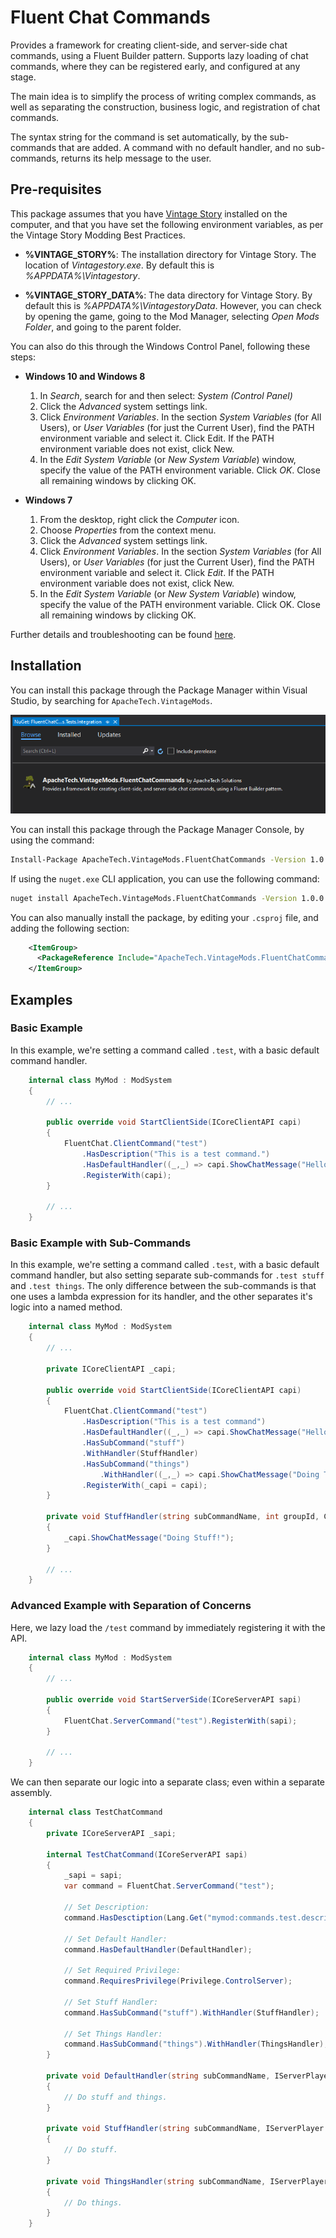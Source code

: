 # Fluent Chat Commands

Provides a framework for creating client-side, and server-side chat commands, using a Fluent Builder pattern. Supports lazy loading of chat commands, where they can be registered early, and configured at any stage.

The main idea is to simplify the process of writing complex commands, as well as separating the construction, business logic, and registration of chat commands.

The syntax string for the command is set automatically, by the sub-commands that are added. A command with no default handler, and no sub-commands, returns its help message to the user.

## Pre-requisites

This package assumes that you have [Vintage Story](https://vintagestory.at/) installed on the computer, and that you have set the following environment variables, as per the Vintage Story Modding Best Practices.

 * **%VINTAGE_STORY%**: The installation directory for Vintage Story. The location of *Vintagestory.exe*. By default this is *%APPDATA%\Vintagestory*.
 
 * **%VINTAGE_STORY_DATA%**: The data directory for Vintage Story. By default this is *%APPDATA%\VintagestoryData*. However, you can check by opening the game, going to the Mod Manager, selecting *Open Mods Folder*, and going to the parent folder.

You can also do this through the Windows Control Panel, following these steps:

- **Windows 10 and Windows 8**
    1. In *Search*, search for and then select: *System (Control Panel)*
    2. Click the *Advanced* system settings link.
    3. Click *Environment Variables*. In the section *System Variables* (for All Users), or *User Variables* (for just the Current User), find the PATH environment variable and select it. Click Edit. If the PATH environment variable does not exist, click New.
    4. In the *Edit System Variable* (or *New System Variable*) window, specify the value of the PATH environment variable. Click *OK*. Close all remaining windows by clicking OK.
    
- **Windows 7**

    1. From the desktop, right click the *Computer* icon.
    2. Choose *Properties* from the context menu.
    3. Click the *Advanced* system settings link.
    4. Click *Environment Variables*. In the section *System Variables* (for All Users), or *User Variables* (for just the Current User), find the PATH environment variable and select it. Click *Edit*. If the PATH environment variable does not exist, click New.
    5. In the *Edit System Variable* (or *New System Variable*) window, specify the value of the PATH environment variable. Click OK. Close all remaining windows by clicking OK.

Further details and troubleshooting can be found [here](https://www.computerhope.com/issues/ch000549.htm).

## Installation

You can install this package through the Package Manager within Visual Studio, by searching for `ApacheTech.VintageMods`.

![Installation Through The Package Manager](.github/Resources/InstallationThroughPackageManager.png)

You can install this package through the Package Manager Console, by using the command:

```cmd
Install-Package ApacheTech.VintageMods.FluentChatCommands -Version 1.0.0
```

If using the `nuget.exe` CLI application, you can use the following command:

```cmd
nuget install ApacheTech.VintageMods.FluentChatCommands -Version 1.0.0 
```

You can also manually install the package, by editing your `.csproj` file, and adding the following section:

```xml
	<ItemGroup>
	  <PackageReference Include="ApacheTech.VintageMods.FluentChatCommands" Version="1.0.0" />
	</ItemGroup>
```

## Examples

### Basic Example

In this example, we're setting a command called `.test`, with a basic default command handler.
```cs  
    internal class MyMod : ModSystem
    {
        // ...
        
        public override void StartClientSide(ICoreClientAPI capi)
        {
            FluentChat.ClientCommand("test")
                .HasDescription("This is a test command.")
                .HasDefaultHandler((_,_) => capi.ShowChatMessage("Hello, World!"))
                .RegisterWith(capi);
        }
        
        // ...
    }
```

### Basic Example with Sub-Commands

In this example, we're setting a command called `.test`, with a basic default command handler, but also setting separate sub-commands for `.test stuff` and `.test things`. The only difference between the sub-commands is that one uses a lambda expression for its handler, and the other separates it's logic into a named method.
```cs  
    internal class MyMod : ModSystem
    {
        // ...
        
        private ICoreClientAPI _capi;
        
        public override void StartClientSide(ICoreClientAPI capi)
        {
            FluentChat.ClientCommand("test")
                .HasDescription("This is a test command")
                .HasDefaultHandler((_,_) => capi.ShowChatMessage("Hello, World!"))
                .HasSubCommand("stuff")
                .WithHandler(StuffHandler)
                .HasSubCommand("things")
                    .WithHandler((_,_) => capi.ShowChatMessage("Doing Things!"))
                .RegisterWith(_capi = capi);
        }
        
        private void StuffHandler(string subCommandName, int groupId, CmdArgs args)
        {
            _capi.ShowChatMessage("Doing Stuff!");
        }
        
        // ...
    }
```

### Advanced Example with Separation of Concerns

Here, we lazy load the `/test` command by immediately registering it with the API. 
```cs  
    internal class MyMod : ModSystem
    {
        // ...
        
        public override void StartServerSide(ICoreServerAPI sapi)
        {
            FluentChat.ServerCommand("test").RegisterWith(sapi);
        }
        
        // ...
    }
```

We can then separate our logic into a separate class; even within a separate assembly.
```cs  
    internal class TestChatCommand
    {
        private ICoreServerAPI _sapi;
        
        internal TestChatCommand(ICoreServerAPI sapi)
        {
            _sapi = sapi;
            var command = FluentChat.ServerCommand("test");
            
            // Set Description:
            command.HasDesctiption(Lang.Get("mymod:commands.test.description"));
            
            // Set Default Handler:
            command.HasDefaultHandler(DefaultHandler);
            
            // Set Required Privilege:
            command.RequiresPrivilege(Privilege.ControlServer);
            
            // Set Stuff Handler:
            command.HasSubCommand("stuff").WithHandler(StuffHandler);
            
            // Set Things Handler:
            command.HasSubCommand("things").WithHandler(ThingsHandler);
        }
    
        private void DefaultHandler(string subCommandName, IServerPlayer player, int groupId, CmdArgs args)
        {
            // Do stuff and things.
        }
    
        private void StuffHandler(string subCommandName, IServerPlayer player, int groupId, CmdArgs args)
        {
            // Do stuff.
        }
        
        private void ThingsHandler(string subCommandName, IServerPlayer player, int groupId, CmdArgs args)
        {
            // Do things.
        }
    }
```
